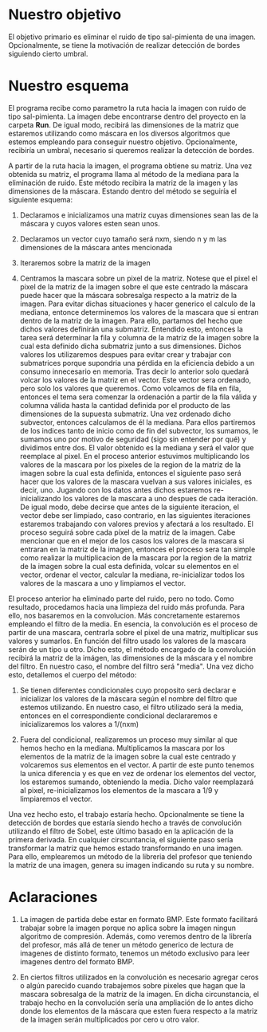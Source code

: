 # Nuestro objetivo

El objetivo primario es eliminar el ruido de tipo sal-pimienta de una imagen. Opcionalmente, se tiene la motivación de realizar detección de bordes siguiendo cierto umbral.

# Nuestro esquema

El programa recibe como parametro la ruta hacia la imagen con ruido de tipo sal-pimienta. La imagen debe encontrarse dentro del proyecto en la carpeta **Run**.
De igual modo, recibirá las dimensiones de la matriz que estaremos utilizando como máscara en los diversos algoritmos que estemos empleando para conseguir nuestro objetivo. Opcionalmente, recibiría un umbral, necesario si queremos realizar la detección de bordes. 

A partir de la ruta hacia la imagen, el programa obtiene su matriz. Una vez obtenida su matriz, el programa llama al método de la mediana para la eliminación de ruido. Este método recibira la matriz de la imagen y las dimensiones de la máscara. Estando dentro del método se seguiría el siguiente esquema:

1. Declaramos e inicializamos una matriz cuyas dimensiones sean las de la máscara y cuyos valores esten sean unos.

2. Declaramos un vector cuyo tamaño será nxm, siendo n y m las dimensiones de la máscara antes mencionada

3. Iteraremos sobre la matriz de la imagen

4. Centramos la mascara sobre un pixel de la matriz. Notese que el pixel el pixel de la matriz de la imagen sobre el que este centrado la máscara puede hacer que la máscara sobresalga respecto a la matriz de la imagen. Para evitar dichas situaciones y hacer generico el calculo de la mediana, entonce determinemos los valores de la mascara que si entran dentro de la matriz de la imagen. Para ello, partamos del hecho que dichos valores definirán una submatriz. Entendido esto, entonces la tarea será determinar la fila y columna de la matriz de la imagen sobre la cual esta definido dicha submatriz junto a sus dimensiones. Dichos valores los utilizaremos despues para evitar crear y trabajar con submatrices porque supondria una pérdida en la eficiencia debido a un consumo innecesario en memoria. Tras decir lo anterior solo quedará volcar los valores de la matriz en el vector. Este vector sera ordenado, pero solo los valores que queremos. Como volcamos de fila en fila, entonces el tema sera comenzar la ordenación a partir de la fila válida y columna válida hasta la cantidad definida por el producto de las dimensiones de la supuesta submatriz. Una vez ordenado dicho subvector, entonces calculamos de él la mediana. Para ellos partiremos de los indices tanto de inicio como de fin del subvector, los sumamos, le sumamos uno por motivo de seguridad (sigo sin entender por qué) y dividimos entre dos. El valor obtenido es la mediana y será el valor que reemplace al pixel. En el proceso anterior estuvimos multiplicando los valores de la mascara por los pixeles de la region de la matriz de la imagen sobre la cual esta definida, entonces el siguiente paso será hacer que los valores de la mascara vuelvan a sus valores iniciales, es decir, uno. Jugando con los datos antes dichos estaremos re-inicializando los valores de la mascara a uno despues de cada iteración. De igual modo, debe decirse que antes de la siguiente iteracion, el vector debe ser limpiado, caso contrario, en las siguientes iteraciones estaremos trabajando con valores previos y afectará a los resultado. El proceso seguirá sobre cada píxel de la matriz de la imagen. Cabe mencionar que en el mejor de los casos los valores de la mascara si entraran en la matriz de la imagen, entonces el proceso sera tan simple como realizar la multiplicacion de la mascara por la region de la matriz de la imagen sobre la cual esta definida, volcar su elementos en el vector, ordenar el vector, calcular la mediana, re-inicializar todos los valores de la mascara a uno y limpiamos el vector. 

El proceso anterior ha eliminado parte del ruido, pero no todo. Como resultado, procedamos hacia una limpieza del ruido más profunda. Para ello, nos basaremos en la convolucion. Más concretamente estaremos empleando el filtro de la media. En esencia, la convolución es el proceso de partir de una mascara, centrarla sobre el pixel de una matriz, multiplicar sus valores y sumarlos. En función del filtro usado los valores de la mascara serán de un tipo u otro. Dicho esto, el método encargado de la convolución recibirá la matriz de la imágen, las dimensiones de la máscara y el nombre del filtro. En nuestro caso, el nombre del filtro será "media". Una vez dicho esto, detallemos el cuerpo del método:

1. Se tienen diferentes condicionales cuyo proposito será declarar e inicializar los valores de la máscara según el nombre del filtro que estemos utilizando. En nuestro caso, el filtro utilizado será la media, entonces en el correspondiente condicional declararemos e inicializaremos los valores a 1/(nxm)

2. Fuera del condicional, realizaremos un proceso muy similar al que hemos hecho en la mediana. Multiplicamos la mascara por los elementos de la matriz de la imagen sobre la cual este centrado y volcaremos sus elementos en el vector. A partir de este punto tenemos la unica diferencia y es que en vez de ordenar los elementos del vector, los estaremos sumando, obteniendo la media. Dicho valor reemplazará al pixel, re-inicializamos los elementos de la mascara a 1/9 y limpiaremos el vector.

Una vez hecho esto, el trabajo estaría hecho. Opcionalmente se tiene la detección de bordes que estaría siendo hecho a través de convolución utilizando el filtro de Sobel, este último basado en la aplicación de la primera derivada. En cualquier cirscuntancia, el siguiente paso sería transformar la matriz que hemos estado transformando en una imagen. Para ello, emplearemos un método de la libreria del profesor que teniendo la matriz de una imagen, genera su imagen indicando su ruta y su nombre.

# Aclaraciones

1. La imagen de partida debe estar en formato BMP.  Este formato facilitará trabajar sobre la imagen porque no aplica sobre la imagen ningun algoritmo de compresión.
    Además, como veremos dentro de la librería del profesor, más allá de tener un método generico de lectura de imagenes de distinto formato, tenemos un método exclusivo para leer imagenes dentro del formato BMP.

2. En ciertos filtros utilizados en la convolución es necesario agregar ceros o algún parecido cuando trabajemos sobre pixeles que hagan que la mascara sobresalga de la matriz de la imagen. En dicha circunstancia, el trabajo hecho en la convolución sería una ampliación de lo antes dicho donde los elementos de la máscara que esten fuera respecto a la matriz de la imagen serán multiplicados por cero u otro valor.